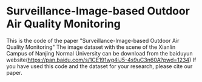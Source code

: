 # Surveillance-Image-based Outdoor Air Quality Monitoring
This is the code of the paper "Surveillance-Image-based Outdoor Air Quality Monitoring"
The image dataset with the scene of the Xianlin Campus of Nanjing Normal University can be download from the baiduyun website(https://pan.baidu.com/s/1CE191wg4iJ5-4s9uC3n60A?pwd=1234)
If you have used this code and the dataset for your research, please cite our paper.
